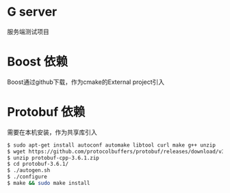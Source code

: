 # G server
服务端测试项目

# Boost 依赖
Boost通过github下载，作为cmake的External project引入

# Protobuf 依赖
需要在本机安装，作为共享库引入
```sh
$ sudo apt-get install autoconf automake libtool curl make g++ unzip
$ wget https://github.com/protocolbuffers/protobuf/releases/download/v3.6.1/protobuf-cpp-3.6.1.zip
$ unzip protobuf-cpp-3.6.1.zip 
$ cd protobuf-3.6.1/
$ ./autogen.sh
$ ./configure
$ make && sudo make install
```